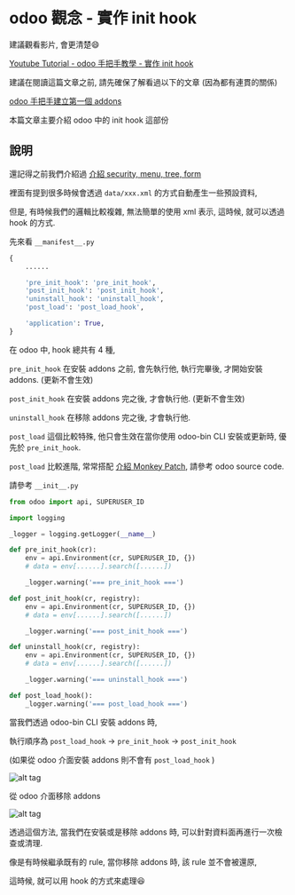 # odoo 觀念 - 實作 init hook

建議觀看影片, 會更清楚:smile:

[Youtube Tutorial - odoo 手把手教學 - 實作 init hook](https://youtu.be/2ZmfH3wBHm8)

建議在閱讀這篇文章之前, 請先確保了解看過以下的文章 (因為都有連貫的關係)

[odoo 手把手建立第一個 addons](https://github.com/twtrubiks/odoo-demo-addons-tutorial/tree/master/demo_odoo_tutorial)

本篇文章主要介紹 odoo 中的 init hook 這部份

## 說明

還記得之前我們介紹過 [介紹 security, menu, tree, form](https://github.com/twtrubiks/odoo-demo-addons-tutorial/tree/master/demo_odoo_tutorial#%E4%BB%8B%E7%B4%B9-security-menu-tree-form)

裡面有提到很多時候會透過 `data/xxx.xml` 的方式自動產生一些預設資料,

但是, 有時候我們的邏輯比較複雜, 無法簡單的使用 xml 表示, 這時候, 就可以透過 hook 的方式.

先來看 `__manifest__.py`

```python
{
    ......

    'pre_init_hook': 'pre_init_hook',
    'post_init_hook': 'post_init_hook',
    'uninstall_hook': 'uninstall_hook',
    'post_load': 'post_load_hook',

    'application': True,
}

```

在 odoo 中, hook 總共有 4 種,

`pre_init_hook` 在安裝 addons 之前, 會先執行他, 執行完畢後, 才開始安裝 addons. (更新不會生效)

`post_init_hook` 在安裝 addons 完之後, 才會執行他. (更新不會生效)

`uninstall_hook` 在移除 addons 完之後, 才會執行他.

`post_load` 這個比較特殊, 他只會生效在當你使用 odoo-bin CLI 安裝或更新時, 優先於 `pre_init_hook`.

`post_load` 比較進階, 常常搭配 [介紹 Monkey Patch](https://github.com/twtrubiks/fluent-python-notes/tree/master/what_is_the_Monkey_Patch), 請參考 odoo source code.

請參考 `__init__.py`

```python
from odoo import api, SUPERUSER_ID

import logging

_logger = logging.getLogger(__name__)

def pre_init_hook(cr):
    env = api.Environment(cr, SUPERUSER_ID, {})
    # data = env[......].search([......])

    _logger.warning('=== pre_init_hook ===')

def post_init_hook(cr, registry):
    env = api.Environment(cr, SUPERUSER_ID, {})
    # data = env[......].search([......])

    _logger.warning('=== post_init_hook ===')

def uninstall_hook(cr, registry):
    env = api.Environment(cr, SUPERUSER_ID, {})
    # data = env[......].search([......])

    _logger.warning('=== uninstall_hook ===')

def post_load_hook():
    _logger.warning('=== post_load_hook ===')
```

當我們透過 odoo-bin CLI 安裝 addons 時,

執行順序為 `post_load_hook` -> `pre_init_hook` -> `post_init_hook`

(如果從 odoo 介面安裝 addons 則不會有 `post_load_hook` )

![alt tag](https://i.imgur.com/zFeoeNl.png)

從 odoo 介面移除 addons

![alt tag](https://i.imgur.com/viGukst.png)

透過這個方法, 當我們在安裝或是移除 addons 時, 可以針對資料面再進行一次檢查或清理.

像是有時候繼承既有的 rule, 當你移除 addons 時, 該 rule 並不會被還原,

這時候, 就可以用 hook 的方式來處理:satisfied:
